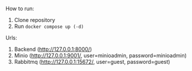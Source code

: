 How to run:
1) Clone repository
2) Run `docker compose up (-d)`

Urls:
1) Backend (http://127.0.0.1:8000/)
2) Minio (http://127.0.0.1:9001/, user=minioadmin, password=minioadmin)
3) Rabbitmq (http://127.0.0.1:15672/, user=guest, password=guest)
